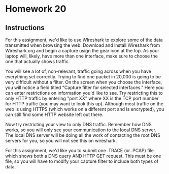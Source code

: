 # Homework 20
## Instructions
For this assignment, we'd like to use WIreshark to explore some of the data transmitted when browsing the web. Download and install Wireshark from Wireshark.org and begin a capture usign the gear icon at the top. As your laptop will, likely, have more than one interface, make sure to choose the one that actually shows traffic.

You will see a lot of, non-relevant, traffic going across when you have everything set correctly. Trying to find one packet in 20,000 is going to be very difficult without a filter. On the screen when you choose the interface, you will notice a field titled "Capture filter for selected interfaces." Here you can enter restrictions on information you'd like to see. Try restricting this to only HTTP traffic by entering "port XX" where XX is the TCP port number for HTTP traffic (you may want to look this up). Although most traffic on the web is using HTTPS (which works on a different port and is encrypted), you can still find some HTTP website left out there.

Now try restricting your view to only DNS traffic. Remember how DNS works, so you will only see your communication to the local DNS server. The local DNS server will be doing all the work of contacting the root DNS servers for you, so you will not see this on wireshark.

For this assignment, we'd like you to submit one .TRACE (or .PCAP) file which shows both a DNS query AND HTTP GET request. This must be one file, so you will have to modify your capture filter to include both types of data.
